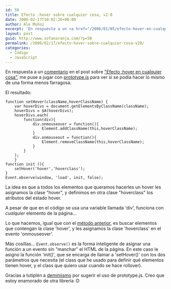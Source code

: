 ```yaml
---
id: 50
title: Efecto :hover sobre cualquier cosa, v2.0
date: 2006-02-17T10:02:26+00:00
author: Ale Muñoz
excerpt: 'En respuesta a un <a href="/2006/01/05/efecto-hover-en-cualquier-cosa/#comment-59">comentario</a> en el post sobre <a href="/2006/01/05/efecto-hover-en-cualquier-cosa/">"Efecto :hover en cualquier cosa"</a>, me puse a jugar con prototype.js para ver si se podía hacer lo mismo de una forma menos farragosa.'
layout: post
guid: http://www.sofanaranja.com/?p=50
permalink: /2006/02/17/efecto-hover-sobre-cualquier-cosa-v20/
categories:
  - Código
  - JavaScript
---
```

En respuesta a un <a href="/2006/01/05/efecto-hover-en-cualquier-cosa/#comment-59">comentario</a> en el post sobre <a href="/2006/01/05/efecto-hover-en-cualquier-cosa/">"Efecto :hover en cualquier cosa"</a>, me puse a jugar con [prototype.js][1] para ver si se podía hacer lo mismo de una forma menos farragosa.

El resultado:

	function setHover(className,hoverClassName) {
		var hoverDivs = document.getElementsByClassName(className);
		hoverDivs = $A(hoverDivs);
		hoverDivs.each(
			function(div){
				div.onmouseover = function(){
					Element.addClassName(this,hoverClassName);
				}
				div.onmouseout = function(){
					Element.removeClassName(this,hoverClassName);
				}
			}
		);
		}
	function init (){
		setHover('hover','hoverclass');
	}
	Event.observe(window, 'load', init, false);

La idea es que a todos los elementos que queramos hacerles un hover les asignamos la clase "hover", y definimos en otra clase "hoverclass" los atributos del estado hover.

A pesar de que en el código se usa una variable llamada 'div', funciona con *cualquier* elemento de la página...

Lo que hacemos, igual que con el <a href="/2006/01/05/efecto-hover-en-cualquier-cosa/">método anterior</a>, es buscar elementos que contengan la clase 'hover', y les asignamos la clase 'hoverclass' en el evento 'onmouseover'.

Más cosillas... <code>Event.observe()</code> es la forma inteligente de asignar una función a un evento sin "manchar" el HTML de la página. En este caso le asigno la función 'init()', que se encarga de llamar a 'setHover()' con los dos parámetros que necesita (el class que he usado para definir qué elementos tienen hover, y el class que quiero usar cuando se hace rollover).

Gracias a tutiplén a <a href="http://mildiez.net/">demimismo</a> por sugerir el uso de prototype.js. Creo que estoy enamorado de otra librería :D


[1]: http://prototype.conio.net/